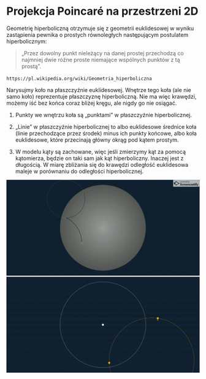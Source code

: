 # Projekcja Poincaré na przestrzeni 2D

Geometrię hiperboliczną otrzymuje się z geometrii euklidesowej w wyniku zastąpienia pewnika o prostych równoległych następującym postulatem hiperbolicznym:

> „Przez dowolny punkt nieleżący na danej prostej przechodzą co najmniej dwie różne proste niemające wspólnych punktów z tą prostą”.

`https://pl.wikipedia.org/wiki/Geometria_hiperboliczna`

Narysujmy koło na płaszczyźnie euklidesowej. Wnętrze tego koła (ale nie samo koło) reprezentuje płaszczyznę hiperboliczną. Nie ma więc krawędzi, możemy iść bez końca coraz bliżej kręgu, ale nigdy go nie osiągać.

1. Punkty we wnętrzu koła są „punktami” w płaszczyźnie hiperbolicznej.

2. „Linie” w płaszczyźnie hiperbolicznej to albo euklidesowe średnice koła (linie przechodzące przez środek) minus ich punkty końcowe, albo koła euklidesowe, które przecinają główny okrąg pod kątem prostym.

3. W modelu kąty są zachowane, więc jeśli zmierzymy kąt za pomocą kątomierza, będzie on taki sam jak kąt hiperboliczny. Inaczej jest z długością. W miarę zbliżania się do krawędzi odległość euklidesowa maleje w porównaniu do odległości hiperbolicznej.

![canvas](./src/assets/img/hc_1.gif)
![canvas](./src/assets/img/hc_0.gif)
